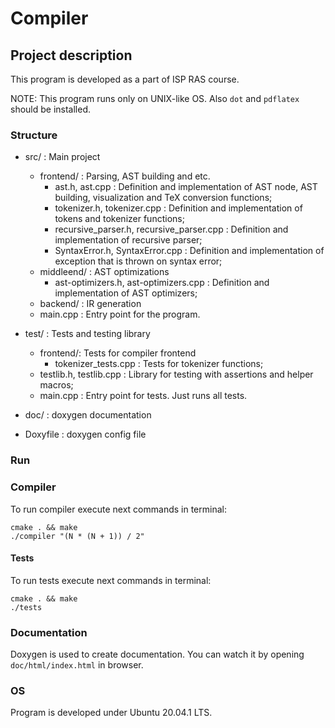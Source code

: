 # Compiler

## Project description

This program is developed as a part of ISP RAS course.  

NOTE: This program runs only on UNIX-like OS. Also `dot` and `pdflatex` should be installed.

### Structure

* src/ : Main project
  * frontend/ : Parsing, AST building and etc.
    * ast.h, ast.cpp : Definition and implementation of AST node, AST building, visualization and TeX conversion functions;
    * tokenizer.h, tokenizer.cpp : Definition and implementation of tokens and tokenizer functions;
    * recursive_parser.h, recursive_parser.cpp : Definition and implementation of recursive parser;
    * SyntaxError.h, SyntaxError.cpp : Definition and implementation of exception that is thrown on syntax error;
  * middleend/ : AST optimizations
    * ast-optimizers.h, ast-optimizers.cpp : Definition and implementation of AST optimizers;
  * backend/ : IR generation
  * main.cpp : Entry point for the program.

* test/ : Tests and testing library
  * frontend/: Tests for compiler frontend
    * tokenizer_tests.cpp : Tests for tokenizer functions;
  * testlib.h, testlib.cpp : Library for testing with assertions and helper macros;
  * main.cpp : Entry point for tests. Just runs all tests.

* doc/ : doxygen documentation

* Doxyfile : doxygen config file

### Run

### Compiler

To run compiler execute next commands in terminal:
```shell script
cmake . && make
./compiler "(N * (N + 1)) / 2"
```

#### Tests

To run tests execute next commands in terminal:
```shell script
cmake . && make
./tests
```

### Documentation

Doxygen is used to create documentation. You can watch it by opening `doc/html/index.html` in browser.  

### OS

Program is developed under Ubuntu 20.04.1 LTS.
